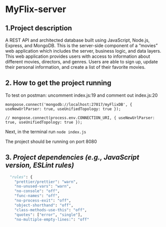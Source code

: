 # MyFlix-server

## 1.Project description

A REST API and architected database built using JavaScript, Node.js, Express, and MongoDB. This is the server-side component of a “movies” web application which includes the server, business logic, and data layers. This web application provides users with access to information about different movies, directors, and genres. Users are able to sign up, update their personal information, and create a list of their favorite movies. 
## 2. How to get the project running
To test on postman: uncomment index.js:19 and comment out index.js:20

```mongoose.connect('mongodb://localhost:27017/myFlixDB', { useNewUrlParser: true, useUnifiedTopology: true });```

```// mongoose.connect(process.env.CONNECTION_URI, { useNewUrlParser: true, useUnifiedTopology: true });```


Next, in the terminal run ```node index.js```

The project should be running on port 8080

## 3. _Project dependencies (e.g., JavaScript version, ESLint rules)_

```python
  "rules": {
    "prettier/prettier": "warn",
    "no-unused-vars": "warn",
    "no-console": "off",
    "func-names": "off",
    "no-process-exit": "off",
    "object-shorthand": "off",
    "class-methods-use-this": "off",
    "quotes": ["error", "single"],
    "no-multiple-empty-lines:": "off"
```
